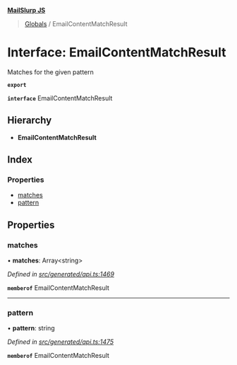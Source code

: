 **[MailSlurp JS](../README.md)**

> [Globals](../README.md) / EmailContentMatchResult

# Interface: EmailContentMatchResult

Matches for the given pattern

**`export`** 

**`interface`** EmailContentMatchResult

## Hierarchy

* **EmailContentMatchResult**

## Index

### Properties

* [matches](emailcontentmatchresult.md#matches)
* [pattern](emailcontentmatchresult.md#pattern)

## Properties

### matches

•  **matches**: Array\<string>

*Defined in [src/generated/api.ts:1469](https://github.com/mailslurp/mailslurp-client/blob/359c034/src/generated/api.ts#L1469)*

**`memberof`** EmailContentMatchResult

___

### pattern

•  **pattern**: string

*Defined in [src/generated/api.ts:1475](https://github.com/mailslurp/mailslurp-client/blob/359c034/src/generated/api.ts#L1475)*

**`memberof`** EmailContentMatchResult
